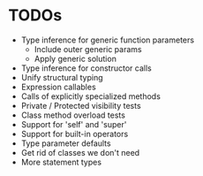 # TODOs

* Type inference for generic function parameters
  * Include outer generic params
  * Apply generic solution
* Type inference for constructor calls
* Unify structural typing
* Expression callables
* Calls of explicitly specialized methods
* Private / Protected visibility tests
* Class method overload tests
* Support for 'self' and 'super'
* Support for built-in operators
* Type parameter defaults
* Get rid of classes we don't need
* More statement types
